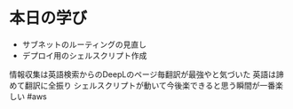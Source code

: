 # 本日の学び
- サブネットのルーティングの見直し
- デプロイ用のシェルスクリプト作成

情報収集は英語検索からのDeepLのページ毎翻訳が最強やと気づいた
英語は諦めて翻訳に全振り
シェルスクリプトが動いて今後楽できると思う瞬間が一番楽しい
#aws
